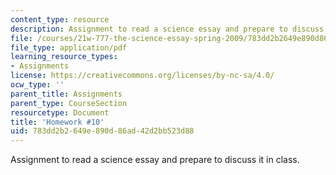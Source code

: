 ```yaml
---
content_type: resource
description: Assignment to read a science essay and prepare to discuss it in class.
file: /courses/21w-777-the-science-essay-spring-2009/783dd2b2649e890d86ad42d2bb523d88_MIT21W_777s09_assn08_hw10.pdf
file_type: application/pdf
learning_resource_types:
- Assignments
license: https://creativecommons.org/licenses/by-nc-sa/4.0/
ocw_type: ''
parent_title: Assignments
parent_type: CourseSection
resourcetype: Document
title: 'Homework #10'
uid: 783dd2b2-649e-890d-86ad-42d2bb523d88
---
```

Assignment to read a science essay and prepare to discuss it in class.